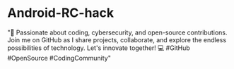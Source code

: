 # Android-RC-hack
"🚀 Passionate about coding, cybersecurity, and open-source contributions. Join me on GitHub as I share projects, collaborate, and explore the endless possibilities of technology. Let's innovate together! 💻 #GitHub #OpenSource #CodingCommunity"
